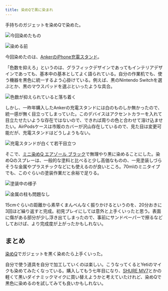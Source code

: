 ```yaml
---
title: 染めQで黒に染まれ
---
```

手持ちのガジェットを染めQで染めた。

![](https://lh3.googleusercontent.com/M2OAyiyUFN5TlsD9G1WC-x6nP7CFF3ygIUKRRNz52wOoaQeIAXqTGL1nyWG_AlqEW86KA8wj1RcU29JsdEDSwKn3GK0slePgeYZrDSMY0QCgAkEf2prFHIjSRRaFsb6bT3ONL7yJudldWtxZsWdTHDDKIp11ydpPu-kT6cdI-VpyFvQBxa0oCXfn "今回染めたもの")

![](https://lh6.googleusercontent.com/GnkYwzlsvWLofmQ5pG72GUpf_Po3hD1U46mV8Plfrec-Jr6MKdJs2om9LF-WFIx2dR8x_SsRp_SRf1kX0PrU2Pruw60RnosU3IFjQ4xJpjsNMuRXBrFZrFJYazwlv9yMJSX1gu5IHEjpY2jZisew80TinQrIXVA0-1Rw9EsWZDsdv2qu0unqUo5H "染める前")

今回染めたのは、[AnkerのiPhone充電スタンド](https://r7kamura.com/articles/2021-09-06-anker-iphone-stand)。

「色数を抑えろ」というのは、グラフィックデザインであってもインテリアデザインであっても、基本中の基本としてよく語られている。自分の作業机でも、使う機器を黒色に統一するよう心掛けている。例えば、黒のNintendo Switchを選ぶとか、黒のマウスパッドを選ぶといったような具合。

![](https://lh3.googleusercontent.com/qz2PO8BsmjTLJXtJrpLqosC0t_-4rl6CpvSuWoTDHWw4HEGn_1fYUWPXI6yk6cFkl4_2xlTnP_CNFD9uBMGrUQZQ5QItD0Pcbqy_SLiXINcLMgVLy3gFqFI9Y_QM6RHQ01wSPZjs5m8CpJiQ6xirKVKIiX9Aq1lrE283UR2GNqu4NYyXgUaQWaOr "色数が抑えられていると落ち着く")

しかし、一昨年購入したAnkerの充電スタンドには白のものしか無かったので、統一感が無く目立ってしまっていた。このデバイスはアクセントカラーを入れて目立たせたいような存在ではないので、できれば周りの色と合わせて溶け込ませたい。AirPodsケースは市販のカバーが沢山存在しているので、見た目は変更可能だが、充電スタンドはどうしようもない。

![](https://lh6.googleusercontent.com/aReX38Z8_pT7cY1SphMOCbWBXWzivwbhMxiL2vIE8gJ_ZNzcavZpPeh20aZ6cx08EyncUSg1bjfiCr7a3n1O88VvMISZ775tdOBCZWl1X8pfV-nezeWwmYSnVdfxZaWaQKMiiNg8ETS2CHlpaWewT4W6YGXn4kHRyaY9kSeLHMF1b1PyI3WOBvI0 "充電スタンドが白くて若干目立つ")

そこで、[ミニ染めQ エアゾール ブラック](https://www.amazon.co.jp/dp/B003QMFUKO)で無理やり黒に染めることにした。染めQのスプレーは、一般的な塗料と比べると少し高価なものの、一見塗装しづらそうな金属やプラスチックなどにも使えるのが良いところ。70mlのミニタイプでも、このぐらいの塗装作業だと余裕で足りる。

![](https://lh3.googleusercontent.com/By3cahYJEwiCMhgQu_LVSU1PB-sSqobvf7xS4FQnfFVqutKihYaOqL05m02mKT93PzO5x82DB1WX0LYNQSibCe8-GgE_KOOY8EXApA8bSAbFB717qeSrpxyJXZRSIuZMDNzj6FpXJO90HasdLXbjkM2vp2cO7dw42b_wi2d3BjMir4dB4lSTL5sx "塗装中の様子")

![](https://lh4.googleusercontent.com/nd2crwJkhvsTkiqxDuNq4mZNzz5B2ss4Q291LGlazEk4ppbCpSMrGK6s_4Tx2c5pWlH2ZTwcELhJaGnlWiNoX7j-OFtDXq5U5kpLD-F048XsYRTHT9aXGWdB1OCFxjrlrt-a2nswIFGX8j3T0K7J_STuZ4xe9zfFYrZoByg0yDjuPmGY55DHx7Rc "金属の柱も問題なし")

15cmぐらいの距離から素早くまんべんなく振りかけるというのを、20分おきに3回ほど繰り返すと完成。初見プレイにしては意外と上手くいったと思う。表面に傷がある部分が少し浮き出てしまったので、事前にサンドペーパーで擦るなどしておけば、より完成度が上がったかもしれない。

まとめ
---

[染めQ](https://www.amazon.co.jp/dp/B003QMFUKO)でガジェットを黒く染めたら上手くいった。

自分で使う道具を自分で加工していくのは楽しい。こうなってくるとYetiのマイクも染めてみたくなっている。購入してもう七年目になり、[SHURE MV7](https://www.amazon.co.jp/dp/B08KY7G1GV)とかの軽くて黒いダイナミックマイクに買い替えようかと考えていたけれど、染めQで黒色に染めるのを試してみても良いかもしれない。
